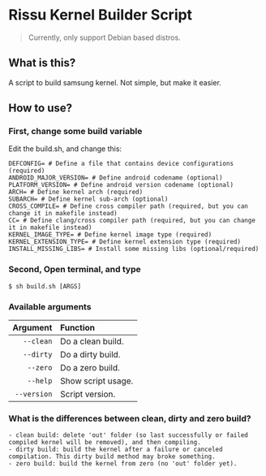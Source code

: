 # Rissu Kernel Builder Script
> Currently, only support Debian based distros.
## What is this?
<p>
A script to build samsung kernel.
Not simple, but make it easier.
</p>

## How to use?
### First, change some build variable
Edit the build.sh, and change this:
```
DEFCONFIG= # Define a file that contains device configurations (required)
ANDROID_MAJOR_VERSION= # Define android codename (optional)
PLATFORM_VERSION= # Define android version codename (optional)
ARCH= # Define kernel arch (required)
SUBARCH= # Define kernel sub-arch (optional)
CROSS_COMPILE= # Define cross compiler path (required, but you can change it in makefile instead)
CC= # Define clang/cross compiler path (required, but you can change it in makefile instead)
KERNEL_IMAGE_TYPE= # Define kernel image type (required)
KERNEL_EXTENSION_TYPE= # Define kernel extension type (required)
INSTALL_MISSING_LIBS= # Install some missing libs (optional/required)
```
### Second, Open terminal, and type
```
$ sh build.sh [ARGS]
```
### Available arguments
Argument   | Function
-------:|:-------------------------
```--clean```     | Do a clean build.
```--dirty``` | Do a dirty build.
```--zero```     | Do a zero build.
```--help```  | Show script usage.
```--version``` | Script version.

### What is the differences between clean, dirty and zero build?
```
- clean build: delete 'out' folder (so last successfully or failed compiled kernel will be removed), and then compiling.
- dirty build: build the kernel after a failure or canceled compilation. This dirty build method may broke something.
- zero build: build the kernel from zero (no 'out' folder yet).
```
